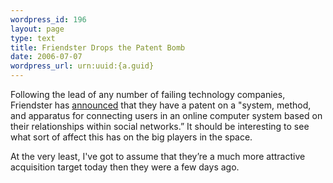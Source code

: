 ```yaml
--- 
wordpress_id: 196
layout: page
type: text
title: Friendster Drops the Patent Bomb
date: 2006-07-07  
wordpress_url: urn:uuid:{a.guid}
---
```

<p>Following the lead of any number of failing technology companies, Friendster has <a href="http://www.redherring.com/Article.aspx?a=17498&amp;hed=Friendster+Wins+Patent" title="Friendster Wins Patent">announced</a> that they have a patent on a "system, method, and apparatus for connecting users in an online computer system based on their relationships within social networks.”  It should be interesting to see what sort of affect this has on the big players in the space.</p>

<p>At the very least, I've got to assume that they’re a much more attractive acquisition target today then they were a few days ago.</p>

